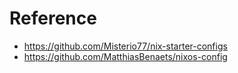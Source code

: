 # Reference

- https://github.com/Misterio77/nix-starter-configs
- https://github.com/MatthiasBenaets/nixos-config
